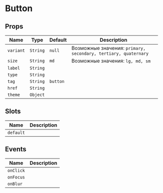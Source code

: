 # Button

## Props

| Name      | Type     | Default  | Description                                                    |
| --------- | -------- | -------- | -------------------------------------------------------------- |
| `variant` | `String` | `null`   | Возможные значения: `primary, secondary, tertiary, quaternary` |
| `size`    | `String` | `md`     | Возможные значения: `lg, md, sm`                               |
| `label`   | `String` |          |                                                                |
| `type`    | `String` |          |                                                                |
| `tag`     | `String` | `button` |                                                                |
| `href`    | `String` |          |                                                                |
| `theme`   | `Object` |          |                                                                |

## Slots

| Name      | Description |
| --------- | ----------- |
| `default` |             |

## Events

| Name      | Description |
| --------- | ----------- |
| `onClick` |             |
| `onFocus` |             |
| `onBlur`  |             |
